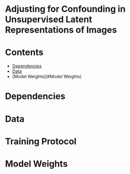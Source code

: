 # Adjusting for Confounding in Unsupervised Latent Representations of Images

# Contents

- [Dependencies](#Dependencies)
- [Data](#Data)
- [Model Weights](#Model Weights)

# Dependencies

# Data 

# Training Protocol 

# Model Weights
